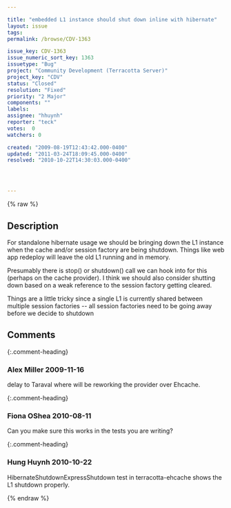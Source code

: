 ```yaml
---

title: "embedded L1 instance should shut down inline with hibernate"
layout: issue
tags: 
permalink: /browse/CDV-1363

issue_key: CDV-1363
issue_numeric_sort_key: 1363
issuetype: "Bug"
project: "Community Development (Terracotta Server)"
project_key: "CDV"
status: "Closed"
resolution: "Fixed"
priority: "2 Major"
components: ""
labels: 
assignee: "hhuynh"
reporter: "teck"
votes:  0
watchers: 0

created: "2009-08-19T12:43:42.000-0400"
updated: "2011-03-24T18:09:45.000-0400"
resolved: "2010-10-22T14:30:03.000-0400"




---
```


{% raw %}

## Description

<div markdown="1" class="description">

For standalone hibernate usage we should be bringing down the L1 instance when the cache and/or session factory are being shutdown. Things like web app redeploy will leave the old L1 running and in memory. 

Presumably there is stop() or shutdown() call we can hook into for this (perhaps on the cache provider). I think we should also consider shutting down based on a weak reference to the session factory getting cleared. 

Things are a little tricky since a single L1 is currently shared between multiple session factories -- all session factories need to be going away before we decide to shutdown


</div>

## Comments


{:.comment-heading}
### **Alex Miller** <span class="date">2009-11-16</span>

<div markdown="1" class="comment">

delay to Taraval where will be reworking the provider over Ehcache.

</div>


{:.comment-heading}
### **Fiona OShea** <span class="date">2010-08-11</span>

<div markdown="1" class="comment">

Can you make sure this works in the tests you are writing?

</div>


{:.comment-heading}
### **Hung Huynh** <span class="date">2010-10-22</span>

<div markdown="1" class="comment">

HibernateShutdownExpressShutdown test in terracotta-ehcache shows the L1 shutdown properly.

</div>



{% endraw %}
